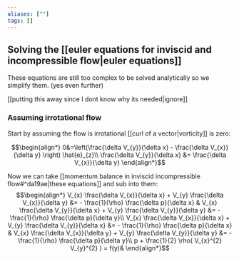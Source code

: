 ```yaml
---
aliases: [""]
tags: []
---
```


## Solving the [[euler equations for inviscid and incompressible flow|euler equations]]

These equations are still too complex to be solved analytically so we simplify them. (yes even further)

[[putting this away since I dont know why its needed|ignore]]

### Assuming irrotational flow

Start by assuming the flow is irrotational [[curl of a vector|vorticity]] is zero:

$$\begin{align*}
0&=\left(\frac{\delta V_{y}}{\delta x} - \frac{\delta V_{x}}{\delta y} \right) \hat{e}_{z}\\
\frac{\delta V_{y}}{\delta x} &= \frac{\delta V_{x}}{\delta y}
\end{align*}$$

Now we can take [[momentum balance in inviscid incompressible flow#^da19ae|these equations]] and sub into them:
$$\begin{align*}
V_{x} \frac{\delta V_{x}}{\delta x} + V_{y} \frac{\delta V_{x}}{\delta y} &= - \frac{1}{\rho} \frac{\delta p}{\delta x}  & V_{x} \frac{\delta V_{y}}{\delta x} + V_{y} \frac{\delta V_{y}}{\delta y}  &= - \frac{1}{\rho} \frac{\delta p}{\delta y}\\
V_{x} \frac{\delta V_{x}}{\delta x} + V_{y} \frac{\delta V_{y}}{\delta x} &= - \frac{1}{\rho} \frac{\delta p}{\delta x}  & V_{x} \frac{\delta V_{x}}{\delta y} + V_{y} \frac{\delta V_{y}}{\delta y}  &= - \frac{1}{\rho} \frac{\delta p}{\delta y}\\
p + \frac{1}{2} \rho( V_{x}^{2} V_{y}^{2}  ) = f(y)&
\end{align*}$$
